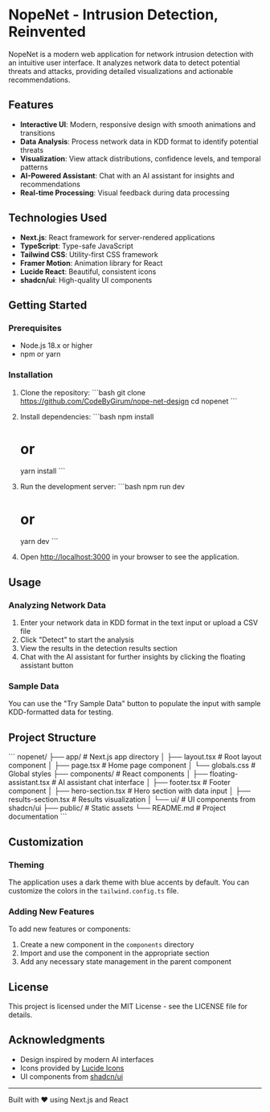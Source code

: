 # NopeNet - Intrusion Detection, Reinvented


NopeNet is a modern web application for network intrusion detection with an intuitive user interface. It analyzes network data to detect potential threats and attacks, providing detailed visualizations and actionable recommendations.

## Features

- **Interactive UI**: Modern, responsive design with smooth animations and transitions
- **Data Analysis**: Process network data in KDD format to identify potential threats
- **Visualization**: View attack distributions, confidence levels, and temporal patterns
- **AI-Powered Assistant**: Chat with an AI assistant for insights and recommendations
- **Real-time Processing**: Visual feedback during data processing

## Technologies Used

- **Next.js**: React framework for server-rendered applications
- **TypeScript**: Type-safe JavaScript
- **Tailwind CSS**: Utility-first CSS framework
- **Framer Motion**: Animation library for React
- **Lucide React**: Beautiful, consistent icons
- **shadcn/ui**: High-quality UI components

## Getting Started

### Prerequisites

- Node.js 18.x or higher
- npm or yarn

### Installation

1. Clone the repository:
   \`\`\`bash
   git clone https://github.com/CodeByGirum/nope-net-design
   cd nopenet
   \`\`\`

2. Install dependencies:
   \`\`\`bash
   npm install
   # or
   yarn install
   \`\`\`

3. Run the development server:
   \`\`\`bash
   npm run dev
   # or
   yarn dev
   \`\`\`

4. Open [http://localhost:3000](http://localhost:3000) in your browser to see the application.

## Usage

### Analyzing Network Data

1. Enter your network data in KDD format in the text input or upload a CSV file
2. Click "Detect" to start the analysis
3. View the results in the detection results section
4. Chat with the AI assistant for further insights by clicking the floating assistant button

### Sample Data

You can use the "Try Sample Data" button to populate the input with sample KDD-formatted data for testing.

## Project Structure

\`\`\`
nopenet/
├── app/                  # Next.js app directory
│   ├── layout.tsx        # Root layout component
│   ├── page.tsx          # Home page component
│   └── globals.css       # Global styles
├── components/           # React components
│   ├── floating-assistant.tsx  # AI assistant chat interface
│   ├── footer.tsx        # Footer component
│   ├── hero-section.tsx  # Hero section with data input
│   ├── results-section.tsx  # Results visualization
│   └── ui/               # UI components from shadcn/ui
├── public/               # Static assets
└── README.md             # Project documentation
\`\`\`

## Customization

### Theming

The application uses a dark theme with blue accents by default. You can customize the colors in the `tailwind.config.ts` file.

### Adding New Features

To add new features or components:

1. Create a new component in the `components` directory
2. Import and use the component in the appropriate section
3. Add any necessary state management in the parent component

## License

This project is licensed under the MIT License - see the LICENSE file for details.

## Acknowledgments

- Design inspired by modern AI interfaces
- Icons provided by [Lucide Icons](https://lucide.dev/)
- UI components from [shadcn/ui](https://ui.shadcn.com/)

---

Built with ❤️ using Next.js and React
